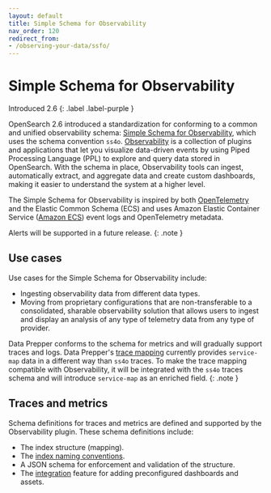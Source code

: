 ```yaml
---
layout: default
title: Simple Schema for Observability
nav_order: 120
redirect_from:
- /observing-your-data/ssfo/ 
---
```


# Simple Schema for Observability
Introduced 2.6
{: .label .label-purple }

OpenSearch 2.6 introduced a standardization for conforming to a common and unified observability schema: [Simple Schema for Observability](https://github.com/opensearch-project/opensearch-catalog/tree/main/docs/schema/observability), which uses the schema convention `ss4o`. [Observability]({{site.url}}{{site.baseurl}}/observing-your-data/index/) is a collection of plugins and applications that let you visualize data-driven events by using Piped Processing Language (PPL) to explore and query data stored in OpenSearch. With the schema in place, Observability tools can ingest, automatically extract, and aggregate data and create custom dashboards, making it easier to understand the system at a higher level.

The Simple Schema for Observability is inspired by both [OpenTelemetry](https://opentelemetry.io/docs/) and the Elastic Common Schema (ECS) and uses Amazon Elastic Container Service ([Amazon ECS](https://docs.aws.amazon.com/AmazonECS/latest/developerguide/ecs_cwe_events.html)) event logs and OpenTelemetry metadata.

Alerts will be supported in a future release.
{: .note }

## Use cases

Use cases for the Simple Schema for Observability include:

* Ingesting observability data from different data types.
* Moving from proprietary configurations that are non-transferable to a consolidated, sharable observability solution that allows users to ingest and display an analysis of any type of telemetry data from any type of provider.

Data Prepper conforms to the schema for metrics and will gradually support traces and logs. Data Prepper's [trace mapping]({{site.url}}{{site.baseurl}}/data-prepper/common-use-cases/trace-analytics/) currently provides `service-map` data in a different way than `ss4o` traces. To make the trace mapping compatible with Observability, it will be integrated with the `ss4o` traces schema and will introduce `service-map` as an enriched field.
{: .note }

## Traces and metrics

Schema definitions for traces and metrics are defined and supported by the Observability plugin. These schema definitions include:

- The index structure (mapping).
- The [index naming conventions](https://github.com/opensearch-project/observability/issues/1405).
- A JSON schema for enforcement and validation of the structure.
- The [integration](https://github.com/opensearch-project/OpenSearch-Dashboards/issues/3412) feature for adding preconfigured dashboards and assets.
